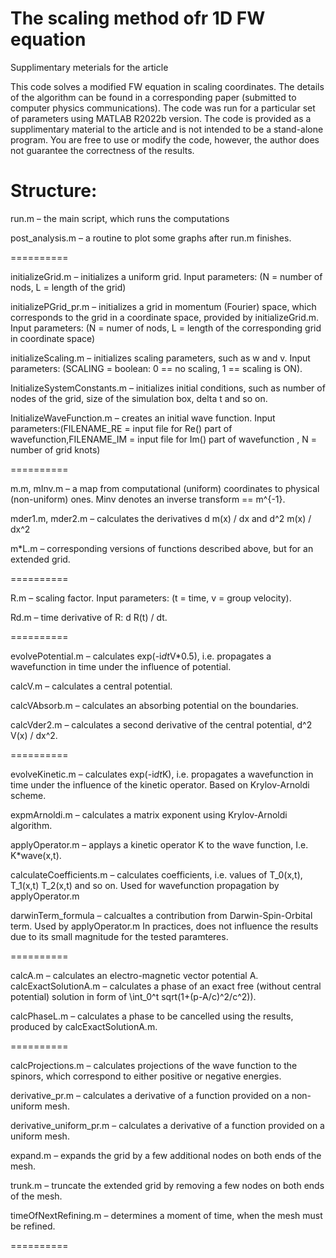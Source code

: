 # The scaling method ofr 1D FW equation
Supplimentary meterials for the article

This code solves a modified FW equation in scaling coordinates. The details of the algorithm can be found in a corresponding paper (submitted to computer physics communications). The code was run for a particular set of parameters using MATLAB R2022b version. The code is provided  as a supplimentary material to the article and is not intended to be a stand-alone program. You are free to use or modify the code, however, the author does not guarantee the correctness of the results.

Structure:
==========
run.m – the main script, which runs the computations

post_analysis.m – a routine to plot some graphs after run.m finishes.

==========

initializeGrid.m – initializes a uniform grid. Input parameters: (N = number of nods, L = length of the grid)

initializePGrid_pr.m – initializes a grid in momentum (Fourier) space, which corresponds to the grid in a coordinate space, provided by initializeGrid.m. Input parameters: (N = numer of nods, L = length of the corresponding grid in coordinate space)

initializeScaling.m – initializes scaling parameters, such as w and v. Input parameters: (SCALING = boolean: 0 == no scaling, 1 == scaling is ON).

InitializeSystemConstants.m – initializes initial conditions, such as number of nodes of the grid, size of the simulation box, delta t and so on.

InitializeWaveFunction.m – creates an initial wave function. Input parameters:(FILENAME_RE = input file for Re() part of wavefunction,FILENAME_IM = input file for Im() part of wavefunction , N = number of grid knots)

==========

m.m, mInv.m – a map from computational (uniform) coordinates to physical (non-uniform) ones.  Minv denotes an inverse transform == m^{-1}.

mder1.m, mder2.m – calculates the derivatives d m(x) / dx and d^2 m(x) / dx^2

m*L.m – corresponding versions of functions described above, but for an extended grid.
 
==========

R.m – scaling factor. Input parameters: (t = time, v = group velocity).

Rd.m – time derivative of R: d R(t) / dt.

==========

evolvePotential.m – calculates exp(-i*dt*V*0.5), i.e. propagates a wavefunction in time under the influence of potential.

calcV.m – calculates a central potential.

calcVAbsorb.m – calculates an absorbing potential on the boundaries.

calcVder2.m – calculates a second derivative of the central potential, d^2 V(x) / dx^2.

==========

evolveKinetic.m – calculates exp(-i*dt*K), i.e. propagates a wavefunction in time under the influence of the kinetic operator. Based on Krylov-Arnoldi scheme.

expmArnoldi.m – calculates a matrix exponent using Krylov-Arnoldi algorithm.

applyOperator.m – applays a kinetic operator K to the wave function, I.e. K*wave(x,t).

calculateCoefficients.m – calculates coefficients, i.e. values of T_0(x,t), T_1(x,t) T_2(x,t) and so on. Used for wavefunction propagation by applyOperator.m

darwinTerm_formula – calcualtes a contribution from Darwin-Spin-Orbital term. Used by applyOperator.m In practices, does not influence the results due to its small magnitude for the tested paramteres.

==========

calcA.m – calculates an electro-magnetic vector potential A.
calcExactSolutionA.m – calculates a phase of an exact free (without central potential) solution in form of \int_0^t sqrt(1+(p-A/c)^2/c^2)).

calcPhaseL.m – calculates a phase to be cancelled using the results, produced by calcExactSolutionA.m.

==========

calcProjections.m – calculates projections of the wave function to the spinors, which correspond to either positive or negative energies.

derivative_pr.m – calculates a derivative of a function provided on  a non-uniform mesh.

derivative_uniform_pr.m – calculates a derivative of a function provided on a uniform mesh.

expand.m – expands the grid by a few additional nodes on both ends of the mesh.

trunk.m – truncate the extended grid by removing a few nodes on both ends of the mesh.

timeOfNextRefining.m – determines a moment of time, when the mesh must be refined.

==========
